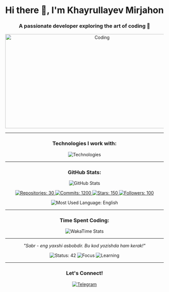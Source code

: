 <!-- Profilning Asosiy Qismi -->
<h1 align="center">Hi there 👋, I'm Khayrullayev Mirjahon</h1>
<h3 align="center">A passionate developer exploring the art of coding 🌟</h3>

<!-- Animatsiyali banner -->
<p align="center">
  <img src="https://media.giphy.com/media/L1R1tvI9svkIWwpVYr/giphy.gif" alt="Coding" width="600" height="300"/>
</p>

---

<!-- Texnologiyalar -->
<h3 align="center">Technologies I work with:</h3>
<p align="center">
  <img src="https://skillicons.dev/icons?i=js,python,cpp,html,css,react,git,github,docker" alt="Technologies" />
</p>

---

<!-- Profil statistikasi -->
<h3 align="center">GitHub Stats:</h3>
<p align="center">
  <img src="https://github-readme-stats.vercel.app/api?username=khayrullayev-02&show_icons=true&theme=radical" alt="GitHub Stats" />
</p>

<p align="center">
  <!-- Aylana statistikalar -->
  <a href="#">
    <img src="https://img.shields.io/badge/Repositories-30-blue?style=for-the-badge&logo=github&logoWidth=20&logoColor=white&labelColor=black&color=darkblue" alt="Repositories: 30" />
  </a>
  <a href="#">
    <img src="https://img.shields.io/badge/Commits-1200-purple?style=for-the-badge&logo=git&logoWidth=20&logoColor=white&labelColor=black&color=darkviolet" alt="Commits: 1200" />
  </a>
  <a href="#">
    <img src="https://img.shields.io/badge/Stars-150-yellow?style=for-the-badge&logo=github&logoWidth=20&logoColor=white&labelColor=black&color=gold" alt="Stars: 150" />
  </a>
  <a href="#">
    <img src="https://img.shields.io/badge/Followers-100-green?style=for-the-badge&logo=github&logoWidth=20&logoColor=white&labelColor=black&color=green" alt="Followers: 100" />
  </a>
</p>

<p align="center">
  <!-- Max ishlatiladigan til: Ingliz tili -->
  <img src="https://img.shields.io/badge/Most%20Used%20Language-English-blue?style=for-the-badge&logo=language&logoColor=white" alt="Most Used Language: English" />
</p>

---

<!-- Dynamic WakaTime (Agar mavjud bo'lsa) -->
<h3 align="center">Time Spent Coding:</h3>
<p align="center">
  <img src="https://github-readme-stats.vercel.app/api/wakatime?username=khayrullayev-02&theme=radical" alt="WakaTime Stats" />
</p>

---

<!-- Iqtibos -->
<p align="center">
  <em>"Sabr - eng yaxshi asbobdir. Bu kod yozishda ham kerak!"</em>
</p>

<!-- Badge'lar -->
<p align="center">
  <!-- Istalgan raqamlar bilan Status -->
  <img src="https://img.shields.io/badge/Status-42-blue?style=for-the-badge&logo=github" alt="Status: 42" />
  <img src="https://img.shields.io/badge/Focus-FullStack-yellow?style=for-the-badge" alt="Focus" />
  <img src="https://img.shields.io/badge/Learning-Cloud%20Computing-green?style=for-the-badge" alt="Learning" />
</p>

---

<!-- Telegram havolasi -->
<h3 align="center">Let's Connect!</h3>
<p align="center">
  <a href="https://t.me/khayrullayev2" target="_blank">
    <img src="https://img.shields.io/badge/Telegram-2CA5E0?style=for-the-badge&logo=telegram&logoColor=white" alt="Telegram" />
  </a>
</p>
